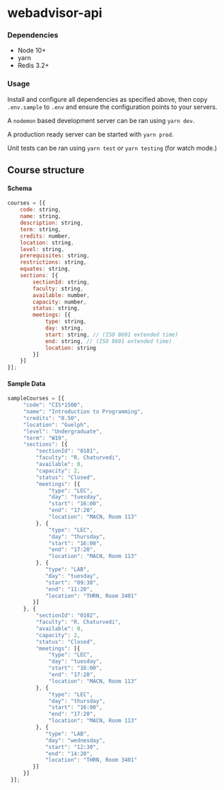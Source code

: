 # webadvisor-api

### Dependencies
- Node 10+
- yarn
- Redis 3.2+

### Usage
Install and configure all dependencies as specified above, then copy `.env.sample` to `.env` and ensure the configuration points to your servers. 

A `nodemon` based development server can be ran using `yarn dev`.

A production ready server can be started with `yarn prod`.

Unit tests can be ran using `yarn test` or `yarn testing` (for watch mode.)

Course structure
----------------
#### Schema
```javascript
courses = [{
    code: string,
    name: string,
    description: string,
    term: string,
    credits: number,
    location: string,
    level: string,
    prerequisites: string,
    restrictions: string,
    equates: string,
    sections: [{
        sectionId: string,
        faculty: string,
        available: number,
        capacity: number,
        status: string,
        meetings: [{
            type: string,
            day: string,
            start: string, // (ISO 8601 extended time)
            end: string, // (ISO 8601 extended time)
            location: string
        }]
    }]
}];
```

#### Sample Data
```javascript
sampleCourses = [{
     "code": "CIS*1500",
     "name": "Introduction to Programming",
     "credits": "0.50",
     "location": "Guelph",
     "level": "Undergraduate",
     "term": "W19",
     "sections": [{
         "sectionId": "0101",
         "faculty": "R. Chaturvedi",
         "available": 0,
         "capacity": 2,
         "status": "Closed",
         "meetings": [{
             "type": "LEC",
             "day": "tuesday",
             "start": "16:00",
             "end": "17:20",
             "location": "MACN, Room 113"
         }, {
             "type": "LEC",
             "day": "thursday",
             "start": "16:00",
             "end": "17:20",
             "location": "MACN, Room 113"
         }, {
            "type": "LAB",
            "day": "tuesday",
            "start": "09:30",
            "end": "11:20",
            "location": "THRN, Room 3401"
        }]
     }, {
         "sectionId": "0102",
         "faculty": "R. Chaturvedi",
         "available": 0,
         "capacity": 2,
         "status": "Closed",
         "meetings": [{
             "type": "LEC",
             "day": "tuesday",
             "start": "16:00",
             "end": "17:20",
             "location": "MACN, Room 113"
         }, {
             "type": "LEC",
             "day": "thursday",
             "start": "16:00",
             "end": "17:20",
             "location": "MACN, Room 113"
         }, {
            "type": "LAB",
            "day": "wednesday",
            "start": "12:30",
            "end": "14:20",
            "location": "THRN, Room 3401"
        }]
     }]
 }];
```

